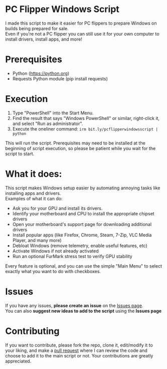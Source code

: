 
# PC Flipper Windows Script
I made this script to make it easier for PC flippers to prepare Windows on builds being prepared for sale.  
Even if you're not a PC flipper you can still use it for your own computer to install drivers, install apps, and more!

# Prerequisites
- Python (https://python.org)
- Requests Python module (pip install requests)

# Execution

1. Type "PowerShell" into the Start Menu.
2. Find the result that says "Windows PowerShell" or similar, right-click it, and select "Run as administrator". 
3. Execute the oneliner command: `irm bit.ly/pcflipperwindowsscript | python`  

This will run the script. Prerequisites may need to be installed at the beginning of script execution, so please be patient while you wait for the script to start. 


# What it does:

This script makes Windows setup easier by automating annoying tasks like installing apps and drivers.  
Examples of what it can do:
- Ask you for your GPU and install its drivers.
- Identify your motherboard and CPU to install the appropriate chipset drivers
- Open your motherboard's support page for downloading additional drivers
- Install popular apps (like Firefox, Chrome, Steam, 7-Zip, VLC Media Player, and many more)
- Debloat Windows (remove telemetry, enable useful features, etc)
- Activate Windows if not already activated
- Run an optional FurMark stress test to verify GPU stability

Every feature is optional, and you can use the simple "Main Menu" to select exactly what you want to do with checkboxes.


# Issues

If you have any issues, **please create an issue** on the [Issues page](https://github.com/PowerPCFan/pc-flipper-windows-script/issues).  
You can also **suggest new ideas to add to the script** using the **Issues page**


# Contributing

If you want to contribute, please fork the repo, clone it, edit/modify it to your liking, and make a [pull request](https://github.com/PowerPCFan/pc-flipper-windows-script/pulls) where I can review the code and choose to add it to the main script or not. Your contributions are greatly appreciated.